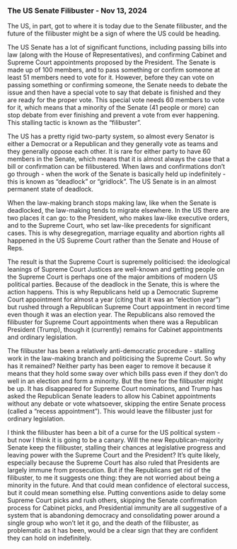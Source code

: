 ### The US Senate Filibuster - Nov 13, 2024

The US, in part, got to where it is today due to the Senate filibuster, and the future of the filibuster might be a sign of where the US could be heading.

The US Senate has a lot of significant functions, including passing bills into law (along with the House of Representatives), and confirming Cabinet and Supreme Court appointments proposed by the President.  The Senate is made up of 100 members, and to pass something or confirm someone at least 51 members need to vote for it.  However, before they can vote on passing something or confirming someone, the Senate needs to debate the issue and then have a special vote to say that debate is finished and they are ready for the proper vote.  This special vote needs 60 members to vote for it, which means that a minority of the Senate (41 people or more) can stop debate from ever finishing and prevent a vote from ever happening.  This stalling tactic is known as the “filibuster”.

The US has a pretty rigid two-party system, so almost every Senator is either a Democrat or a Republican and they generally vote as teams and they generally oppose each other.  It is rare for either party to have 60 members in the Senate, which means that it is almost always the case that a bill or confirmation can be filibustered.  When laws and confirmations don’t go through - when the work of the Senate is basically held up indefinitely - this is known as “deadlock” or “gridlock”.  The US Senate is in an almost permanent state of deadlock.

When the law-making branch stops making law, like when the Senate is deadlocked, the law-making tends to migrate elsewhere.  In the US there are two places it can go: to the President, who makes law-like executive orders, and to the Supreme Court, who set law-like precedents for significant cases.  This is why desegregation, marriage equality and abortion rights all happened in the US Supreme Court rather than the Senate and House of Reps.

The result is that the Supreme Court is supremely politicised: the ideological leanings of Supreme Court Justices are well-known and getting people on the Supreme Court is perhaps one of the major ambitions of modern US political parties.  Because of the deadlock in the Senate, this is where the action happens.  This is why Republicans held up a Democratic Supreme Court appointment for almost a year (citing that it was an “election year”) but rushed through a Republican Supreme Court appointment in record time even though it was an election year.  The Republicans also removed the filibuster for Supreme Court appointments when there was a Republican President (Trump), though it (currently) remains for Cabinet appointments and ordinary legislation.

The filibuster has been a relatively anti-democratic procedure - stalling work in the law-making branch and politicising the Supreme Court.  So why has it remained?  Neither party has been eager to remove it because it means that they hold some sway over which bills pass even if they don’t do well in an election and form a minority.
But the time for the filibuster might be up.  It has disappeared for Supreme Court nominations, and Trump has asked the Republican Senate leaders to allow his Cabinet appointments without any debate or vote whatsoever, skipping the entire Senate process (called a “recess appointment”).  This would leave the filibuster just for ordinary legislation.

I think the filibuster has been a bit of a curse for the US political system - but now I think it is going to be a canary.  Will the new Republican-majority Senate keep the filibuster, stalling their chances at legislative progress and leaving power with the Supreme Court and the President?  It’s quite likely, especially because the Supreme Court has also ruled that Presidents are largely immune from prosecution.  But if the Republicans get rid of the filibuster, to me it suggests one thing: they are not worried about being a minority in the future.  And that could mean confidence of electoral success, but it could mean something else.  Putting conventions aside to delay some Supreme Court picks and rush others, skipping the Senate confirmation process for Cabinet picks, and Presidential immunity are all suggestive of a system that is abandoning democracy and consolidating power around a single group who won’t let it go, and the death of the filibuster, as problematic as it has been, would be a clear sign that they are confident they can hold on indefinitely.
